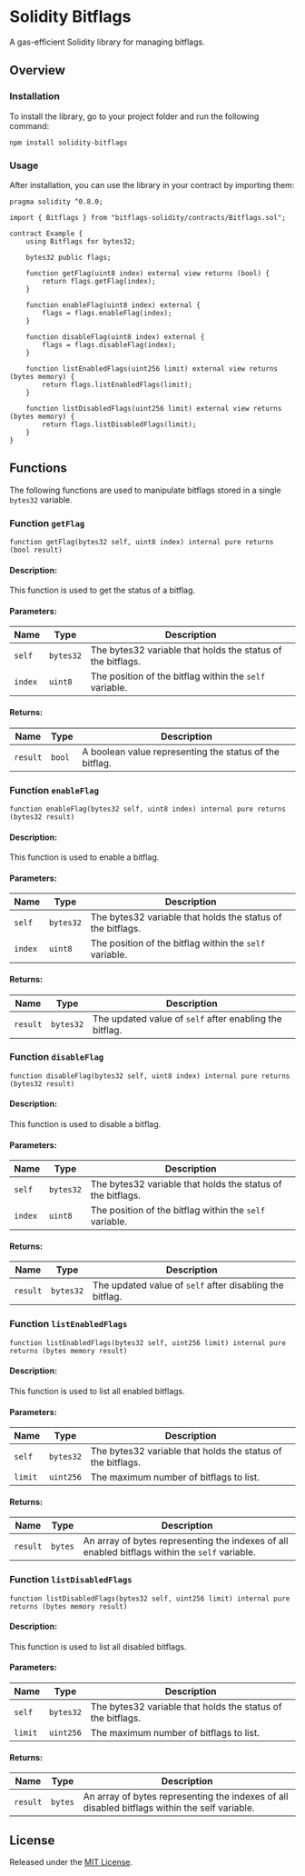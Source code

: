 # Solidity Bitflags

A gas-efficient Solidity library for managing bitflags.

## Overview

### Installation

To install the library, go to your project folder and run the following command:

```
npm install solidity-bitflags
```

### Usage

After installation, you can use the library in your contract by importing them:

```solidity
pragma solidity ^0.8.0;

import { Bitflags } from "bitflags-solidity/contracts/Bitflags.sol";

contract Example {
    using Bitflags for bytes32;

    bytes32 public flags;

    function getFlag(uint8 index) external view returns (bool) {
        return flags.getFlag(index);
    }

    function enableFlag(uint8 index) external {
        flags = flags.enableFlag(index);
    }

    function disableFlag(uint8 index) external {
        flags = flags.disableFlag(index);
    }

    function listEnabledFlags(uint256 limit) external view returns (bytes memory) {
        return flags.listEnabledFlags(limit);
    }

    function listDisabledFlags(uint256 limit) external view returns (bytes memory) {
        return flags.listDisabledFlags(limit);
    }
}
```

## Functions

The following functions are used to manipulate bitflags stored in a single `bytes32` variable.

### Function `getFlag`

```solidity
function getFlag(bytes32 self, uint8 index) internal pure returns (bool result)
```

#### Description:

This function is used to get the status of a bitflag.

#### Parameters:

| Name | Type | Description |
| ---- | ---- | ----------- |
| `self` | `bytes32` | The bytes32 variable that holds the status of the bitflags. |
| `index` | `uint8` | The position of the bitflag within the `self` variable. |

#### Returns:

| Name | Type | Description |
| ---- | ---- | ----------- |
| `result` | `bool` | A boolean value representing the status of the bitflag. |

### Function `enableFlag`

```solidity
function enableFlag(bytes32 self, uint8 index) internal pure returns (bytes32 result)
```

#### Description:

This function is used to enable a bitflag.

#### Parameters:

| Name | Type | Description |
| ---- | ---- | ----------- |
| `self` | `bytes32` | The bytes32 variable that holds the status of the bitflags. |
| `index` | `uint8` | The position of the bitflag within the `self` variable. |

#### Returns:

| Name | Type | Description |
| ---- | ---- | ----------- |
| `result` | `bytes32` | The updated value of `self` after enabling the bitflag. |

### Function `disableFlag`

```solidity
function disableFlag(bytes32 self, uint8 index) internal pure returns (bytes32 result)
```

#### Description:

This function is used to disable a bitflag.

#### Parameters:

| Name | Type | Description |
| ---- | ---- | ----------- |
| `self` | `bytes32` | The bytes32 variable that holds the status of the bitflags. |
| `index` | `uint8` | The position of the bitflag within the `self` variable. |

#### Returns:

| Name | Type | Description |
| ---- | ---- | ----------- |
| `result` | `bytes32` | The updated value of `self` after disabling the bitflag. |

### Function `listEnabledFlags`

```solidity
function listEnabledFlags(bytes32 self, uint256 limit) internal pure returns (bytes memory result)
```

#### Description:

This function is used to list all enabled bitflags.

#### Parameters:

| Name | Type | Description |
| ---- | ---- | ----------- |
| `self` | `bytes32` | The bytes32 variable that holds the status of the bitflags. |
| `limit` | `uint256` | The maximum number of bitflags to list. |

#### Returns:

| Name | Type | Description |
| ---- | ---- | ----------- |
| `result` | `bytes` | An array of bytes representing the indexes of all enabled bitflags within the `self` variable. |

### Function `listDisabledFlags`

```solidity
function listDisabledFlags(bytes32 self, uint256 limit) internal pure returns (bytes memory result)
```

#### Description:

This function is used to list all disabled bitflags.

#### Parameters:

| Name | Type | Description |
| ---- | ---- | ----------- |
| `self` | `bytes32` | The bytes32 variable that holds the status of the bitflags. |
| `limit` | `uint256` | The maximum number of bitflags to list. |

#### Returns:

| Name | Type | Description |
| ---- | ---- | ----------- |
| `result` | `bytes` | An array of bytes representing the indexes of all disabled bitflags within the self variable. |

## License

Released under the [MIT License](LICENSE).